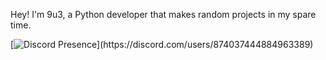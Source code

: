 Hey!
I'm 9u3, a Python developer that makes random projects in my spare time.


[![Discord Presence](https://lanyard.cnrad.dev/api/874037444884963389?idleMessage=Bein%20a%20gay%20fox%21~)](https://discord.com/users/874037444884963389)
